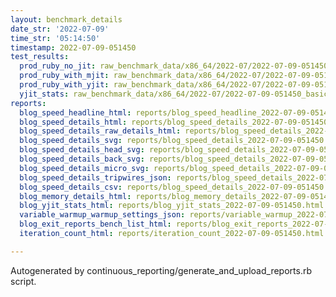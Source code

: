 ```yaml
---
layout: benchmark_details
date_str: '2022-07-09'
time_str: '05:14:50'
timestamp: 2022-07-09-051450
test_results:
  prod_ruby_no_jit: raw_benchmark_data/x86_64/2022-07/2022-07-09-051450_basic_benchmark_prod_ruby_no_jit.json
  prod_ruby_with_mjit: raw_benchmark_data/x86_64/2022-07/2022-07-09-051450_basic_benchmark_prod_ruby_with_mjit.json
  prod_ruby_with_yjit: raw_benchmark_data/x86_64/2022-07/2022-07-09-051450_basic_benchmark_prod_ruby_with_yjit.json
  yjit_stats: raw_benchmark_data/x86_64/2022-07/2022-07-09-051450_basic_benchmark_yjit_stats.json
reports:
  blog_speed_headline_html: reports/blog_speed_headline_2022-07-09-051450.html
  blog_speed_details_html: reports/blog_speed_details_2022-07-09-051450.html
  blog_speed_details_raw_details_html: reports/blog_speed_details_2022-07-09-051450.raw_details.html
  blog_speed_details_svg: reports/blog_speed_details_2022-07-09-051450.svg
  blog_speed_details_head_svg: reports/blog_speed_details_2022-07-09-051450.head.svg
  blog_speed_details_back_svg: reports/blog_speed_details_2022-07-09-051450.back.svg
  blog_speed_details_micro_svg: reports/blog_speed_details_2022-07-09-051450.micro.svg
  blog_speed_details_tripwires_json: reports/blog_speed_details_2022-07-09-051450.tripwires.json
  blog_speed_details_csv: reports/blog_speed_details_2022-07-09-051450.csv
  blog_memory_details_html: reports/blog_memory_details_2022-07-09-051450.html
  blog_yjit_stats_html: reports/blog_yjit_stats_2022-07-09-051450.html
  variable_warmup_warmup_settings_json: reports/variable_warmup_2022-07-09-051450.warmup_settings.json
  blog_exit_reports_bench_list_html: reports/blog_exit_reports_2022-07-09-051450.bench_list.html
  iteration_count_html: reports/iteration_count_2022-07-09-051450.html

---
```

Autogenerated by continuous_reporting/generate_and_upload_reports.rb script.
